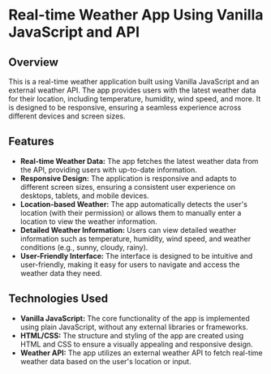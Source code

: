 # Real-time Weather App Using Vanilla JavaScript and API

## Overview

This is a real-time weather application built using Vanilla JavaScript and an external weather API. The app provides users with the latest weather data for their location, including temperature, humidity, wind speed, and more. It is designed to be responsive, ensuring a seamless experience across different devices and screen sizes.

## Features

- **Real-time Weather Data:** The app fetches the latest weather data from the API, providing users with up-to-date information.
- **Responsive Design:** The application is responsive and adapts to different screen sizes, ensuring a consistent user experience on desktops, tablets, and mobile devices.
- **Location-based Weather:** The app automatically detects the user's location (with their permission) or allows them to manually enter a location to view the weather information.
- **Detailed Weather Information:** Users can view detailed weather information such as temperature, humidity, wind speed, and weather conditions (e.g., sunny, cloudy, rainy).
- **User-Friendly Interface:** The interface is designed to be intuitive and user-friendly, making it easy for users to navigate and access the weather data they need.

## Technologies Used

- **Vanilla JavaScript:** The core functionality of the app is implemented using plain JavaScript, without any external libraries or frameworks.
- **HTML/CSS:** The structure and styling of the app are created using HTML and CSS to ensure a visually appealing and responsive design.
- **Weather API:** The app utilizes an external weather API to fetch real-time weather data based on the user's location or input.
